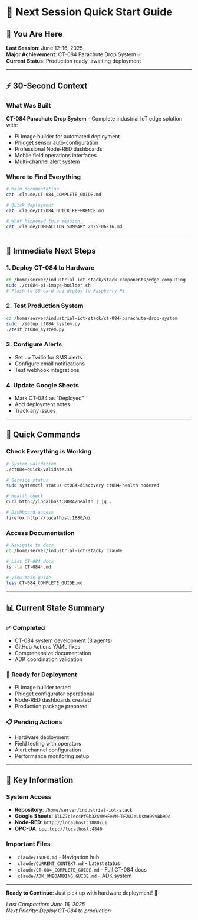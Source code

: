 # 🚀 Next Session Quick Start Guide

## 📍 You Are Here
**Last Session**: June 12-16, 2025  
**Major Achievement**: CT-084 Parachute Drop System ✅  
**Current Status**: Production ready, awaiting deployment

---

## ⚡ 30-Second Context

### What Was Built
**CT-084 Parachute Drop System** - Complete industrial IoT edge solution with:
- Pi image builder for automated deployment
- Phidget sensor auto-configuration  
- Professional Node-RED dashboards
- Mobile field operations interfaces
- Multi-channel alert system

### Where to Find Everything
```bash
# Main documentation
cat .claude/CT-084_COMPLETE_GUIDE.md

# Quick deployment  
cat .claude/CT-084_QUICK_REFERENCE.md

# What happened this session
cat .claude/COMPACTION_SUMMARY_2025-06-16.md
```

---

## 🎯 Immediate Next Steps

### 1. **Deploy CT-084 to Hardware**
```bash
cd /home/server/industrial-iot-stack/stack-components/edge-computing
sudo ./ct084-pi-image-builder.sh
# Flash to SD card and deploy to Raspberry Pi
```

### 2. **Test Production System**
```bash
cd /home/server/industrial-iot-stack/ct-084-parachute-drop-system
sudo ./setup_ct084_system.py
./test_ct084_system.py
```

### 3. **Configure Alerts**
- Set up Twilio for SMS alerts
- Configure email notifications
- Test webhook integrations

### 4. **Update Google Sheets**
- Mark CT-084 as "Deployed" 
- Add deployment notes
- Track any issues

---

## 🔧 Quick Commands

### Check Everything is Working
```bash
# System validation
./ct084-quick-validate.sh

# Service status
sudo systemctl status ct084-discovery ct084-health nodered

# Health check
curl http://localhost:8084/health | jq .

# Dashboard access
firefox http://localhost:1880/ui
```

### Access Documentation
```bash
# Navigate to docs
cd /home/server/industrial-iot-stack/.claude

# List CT-084 docs
ls -la CT-084*.md

# View main guide
less CT-084_COMPLETE_GUIDE.md
```

---

## 📊 Current State Summary

### ✅ Completed
- CT-084 system development (3 agents)
- GitHub Actions YAML fixes
- Comprehensive documentation
- ADK coordination validation

### 🔄 Ready for Deployment
- Pi image builder tested
- Phidget configurator operational
- Node-RED dashboards created
- Production package prepared

### 📋 Pending Actions
- Hardware deployment
- Field testing with operators
- Alert channel configuration
- Performance monitoring setup

---

## 🔑 Key Information

### System Access
- **Repository**: `/home/server/industrial-iot-stack`
- **Google Sheets**: `1lLZ7c3ec4PfGb32SWWHFeVN-TF2UJeLUsmH99vBb9Do`
- **Node-RED**: `http://localhost:1880/ui`
- **OPC-UA**: `opc.tcp://localhost:4840`

### Important Files
- `.claude/INDEX.md` - Navigation hub
- `.claude/CURRENT_CONTEXT.md` - Latest status
- `.claude/CT-084_COMPLETE_GUIDE.md` - Full CT-084 docs
- `.claude/ADK_ONBOARDING_GUIDE.md` - ADK system

---

**Ready to Continue**: Just pick up with hardware deployment! 🚀

*Last Compaction: June 16, 2025*  
*Next Priority: Deploy CT-084 to production*